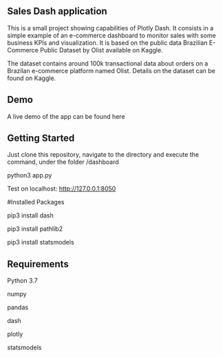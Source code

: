 ## Sales Dash application

This is a small project showing capabilities of Plotly Dash. 
It consists in a simple example of an e-commerce dashboard to monitor sales with some business KPIs and visualization.
It is based on the public data Brazilian E-Commerce Public Dataset by Olist available on Kaggle.

The dataset contains around 100k transactional data about orders on a Brazilan e-commerce platform named Olist. 
Details on the dataset can be found on Kaggle.

## Demo

A live demo of the app can be found here

## Getting Started

Just clone this repository, navigate to the directory and execute the command, under the folder /dashboard

python3 app.py

Test on localhost:  http://127.0.0.1:8050

#Installed Packages 

pip3 install dash

pip3 install pathlib2

pip3 install statsmodels

## Requirements

Python 3.7

numpy

pandas

dash

plotly

statsmodels
